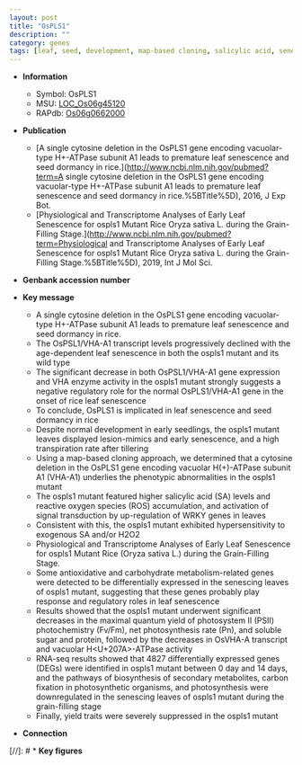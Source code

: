 ```yaml
---
layout: post
title: "OsPLS1"
description: ""
category: genes
tags: [leaf, seed, development, map-based cloning, salicylic acid, senescence, tillering, leaf senescence,  sa , SA, reactive oxygen species, dormancy, early leaf senescence, photosynthesis, yield, sugar, grain-filling]
---
```


* **Information**  
    + Symbol: OsPLS1  
    + MSU: [LOC_Os06g45120](http://rice.uga.edu/cgi-bin/ORF_infopage.cgi?orf=LOC_Os06g45120)  
    + RAPdb: [Os06g0662000](https://rapdb.dna.affrc.go.jp/locus/?name=Os06g0662000)  

* **Publication**  
    + [A single cytosine deletion in the OsPLS1 gene encoding vacuolar-type H+-ATPase subunit A1 leads to premature leaf senescence and seed dormancy in rice.](http://www.ncbi.nlm.nih.gov/pubmed?term=A single cytosine deletion in the OsPLS1 gene encoding vacuolar-type H+-ATPase subunit A1 leads to premature leaf senescence and seed dormancy in rice.%5BTitle%5D), 2016, J Exp Bot.
    + [Physiological and Transcriptome Analyses of Early Leaf Senescence for ospls1 Mutant Rice Oryza sativa L. during the Grain-Filling Stage.](http://www.ncbi.nlm.nih.gov/pubmed?term=Physiological and Transcriptome Analyses of Early Leaf Senescence for ospls1 Mutant Rice Oryza sativa L. during the Grain-Filling Stage.%5BTitle%5D), 2019, Int J Mol Sci.

* **Genbank accession number**  

* **Key message**  
    + A single cytosine deletion in the OsPLS1 gene encoding vacuolar-type H+-ATPase subunit A1 leads to premature leaf senescence and seed dormancy in rice.
    + The OsPSL1/VHA-A1 transcript levels progressively declined with the age-dependent leaf senescence in both the ospls1 mutant and its wild type
    + The significant decrease in both OsPSL1/VHA-A1 gene expression and VHA enzyme activity in the ospls1 mutant strongly suggests a negative regulatory role for the normal OsPLS1/VHA-A1 gene in the onset of rice leaf senescence
    + To conclude, OsPLS1 is implicated in leaf senescence and seed dormancy in rice
    + Despite normal development in early seedlings, the ospls1 mutant leaves displayed lesion-mimics and early senescence, and a high transpiration rate after tillering
    + Using a map-based cloning approach, we determined that a cytosine deletion in the OsPLS1 gene encoding vacuolar H(+)-ATPase subunit A1 (VHA-A1) underlies the phenotypic abnormalities in the ospls1 mutant
    + The ospls1 mutant featured higher salicylic acid (SA) levels and reactive oxygen species (ROS) accumulation, and activation of signal transduction by up-regulation of WRKY genes in leaves
    + Consistent with this, the ospls1 mutant exhibited hypersensitivity to exogenous SA and/or H2O2
    + Physiological and Transcriptome Analyses of Early Leaf Senescence for ospls1 Mutant Rice (Oryza sativa L.) during the Grain-Filling Stage.
    + Some antioxidative and carbohydrate metabolism-related genes were detected to be differentially expressed in the senescing leaves of ospls1 mutant, suggesting that these genes probably play response and regulatory roles in leaf senescence
    + Results showed that the ospls1 mutant underwent significant decreases in the maximal quantum yield of photosystem II (PSII) photochemistry (Fv/Fm), net photosynthesis rate (Pn), and soluble sugar and protein, followed by the decreases in OsVHA-A transcript and vacuolar H<U+207A>-ATPase activity
    + RNA-seq results showed that 4827 differentially expressed genes (DEGs) were identified in ospls1 mutant between 0 day and 14 days, and the pathways of biosynthesis of secondary metabolites, carbon fixation in photosynthetic organisms, and photosynthesis were downregulated in the senescing leaves of ospls1 mutant during the grain-filling stage
    + Finally, yield traits were severely suppressed in the ospls1 mutant

* **Connection**  

[//]: # * **Key figures**  


